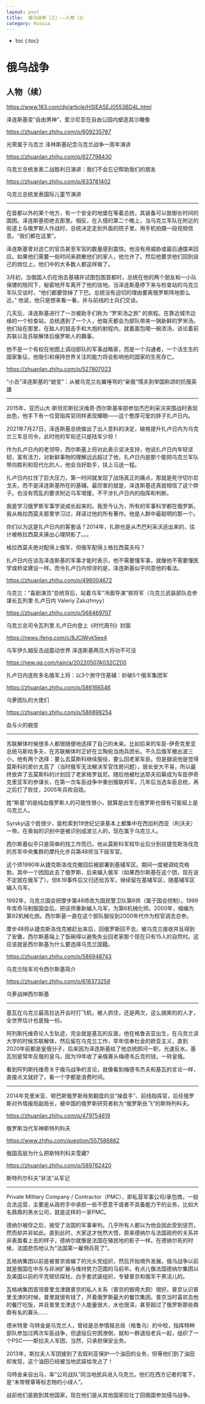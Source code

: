 ```yaml
---
layout: post
title:  俄乌战争（三）——人物（2）
category: Russia 
---
```


* toc
{:toc}

# 俄乌战争

## 人物（续）

https://www.163.com/dy/article/HSIEASEJ0553BD4L.html

泽连斯基变“自由男神”，爱沙尼亚在自由公园内塑造其沙雕像

https://zhuanlan.zhihu.com/p/609235767

光荣属于乌克兰 泽林斯基纪念乌克兰战争一周年演讲

https://zhuanlan.zhihu.com/p/627798430

乌克兰总统发表二战胜利日演讲：我们不会忘记帮助我们的朋友

https://zhuanlan.zhihu.com/p/633781402

乌克兰总统发表国际儿童节演讲

---

在首都以外的某个地方，有一个安全的地堡在等着总统，其装备可以抵御长时间的围困。泽连斯基拒绝去那里。相反，在入侵的第二个晚上，当乌克兰军队在附近的街道上与俄罗斯人作战时，总统决定走到外面的院子里，用手机拍摄一段视频信息。“我们都在这里”。

泽连斯基曾对逃亡的官员甚至军官的数量感到震惊。他没有用威胁或最后通牒来回应。如果他们需要一些时间来疏散他们的家人，他允许了。然后他要求他们回到自己的岗位上。他们中的大多数人都这样做了。

3月初，当俄国人仍在炮击基辅并试图包围首都时，总统在他的两个朋友和一小队保镖的陪同下，秘密地开车离开了他的驻地。当泽连斯基停下来与检查站的乌克兰军队交谈时，“他们都要惊掉了下巴。总统没有迫切的理由要离俄罗斯阵地那么近。” 他说，他只是想来看一看，并与前线的士兵们交谈。

几天后，泽连斯基进行了一次被助手们称为 “罗宋汤之旅” 的旅程。在靠近城市边缘的一个检查站，总统遇到了一个人，他每天都会为部队带来一锅新鲜的罗宋汤。他们站在那里，在敌人的狙击手和大炮的射程内，就着面包喝一碗浓汤，谈论着前苏联以及苏联解体后俄罗斯人的趣事。

他不是一个有权在地图上调动部队的军事战略家，而是一个沟通者，一个活生生的国家象征，他吸引和保持世界关注的能力将会影响他的国家的生死存亡。

https://zhuanlan.zhihu.com/p/527807023

“小丑”泽连斯基的“蜕变”：从被乌克兰右翼唾骂的“亲俄”懦夫到举国称颂的抗俄英雄

---

2015年，亚历山大·斯坦尼斯拉沃维奇·西尔斯基率部参加杰巴利采沃突围战时表现出色，他手下有一位营指挥官同样表现耀眼——这个憨厚可爱的胖子扎卢日内。

2021年7月27日，泽连斯基总统做出了出人意料的决定，破格提升扎卢日内为乌克兰三军总司令，此时他的军衔还只是陆军少将！

作为扎卢日内的老领导，西尔斯基上将对此表示坚决支持，他说扎卢日内年轻坚韧，富有活力，对新鲜事物的理解远远超过了他，扎卢日内是那个能把乌克兰军队带向胜利和现代化的人，他会当好助手，扶上马送一程。

扎卢日内扛住了巨大压力，第一时间就发现了战场真正的痛点，那就是死守切尔尼戈夫，而不是泽连斯基所在的基辅。最厉害的就是，泽连斯基还真就相信了这个胖子。也没有慌乱的要求附近乌军增援，不干涉扎卢日内的指挥和判断。

我是学习俄罗斯军事学说成长起来的。我至今认为，所有的军事科学都在俄罗斯。我从格拉西莫夫那里学习过，拜读过他的所有著作。他是人群中最聪明的那一个。

你们以为这是扎卢日内的客套话？2014年，扎胖也是从杰巴利采沃逃出来的，估计被格拉西莫夫揍出心理阴影了。。。

格拉西莫夫绝对配得上俄军，但俄军配得上格拉西莫夫吗？

扎卢日内在谈及泽连斯基的军事才能时表示，他不需要懂军事，就像他不需要懂医学或桥梁建设一样。而令扎卢日内惊讶的是，泽连斯基似乎同意他的看法。

https://zhuanlan.zhihu.com/p/496004672

乌克兰：“喜剧演员”总统背后，站着乌军“冷面导演”铁将军（乌克兰武装部队总参谋长瓦列里·扎卢日内 Valeriy Zaluzhnyy）

https://zhuanlan.zhihu.com/p/568469707

乌克兰总司令瓦列里.扎卢日内登上《时代周刊》封面

https://news.ifeng.com/c/8JClWyk5ee4

乌军伊久姆反击战震动世界 泽连斯基两员大将功不可没

https://new.qq.com/rain/a/20220507A032CZ00

扎卢日内连败多名俄军上将：以3个旅守住基辅：妙破5个俄军集团军

https://zhuanlan.zhihu.com/p/586166546

乌萝团队的大佬们

https://zhuanlan.zhihu.com/p/586898254

血与火的蜕变

---

苏联解体时候很多人都很随便地选择了自己的未来。比如后来的车臣-伊奇克里亚总统马斯哈多夫，在苏联解体时正好在立陶宛当炮兵团长。不久后俄军撤出波三小，他有两个选择：要么去莫斯科继续服役，要么回老家车臣。但是据说他是觉得莫斯科的房价太高了（当时俄军无法解决军官住房问题），居长安大不易，所以最终放弃了去莫斯科的计划回了老家格罗兹尼。随后他被杜达耶夫招募成为车臣伊奇克里亚军的参谋长，在第一次车臣战争中重创俄联邦军，几年后当选车臣总统，再之后打了败仗，2005年兵败自戕。

姓“斯基”的是纯血俄罗斯人的可能性很小，就算是出生在俄罗斯也很有可能祖上是乌克兰人。

Syrskyi这个姓很少，能检索到19世纪记录基本上都集中在西加利西亚（利沃夫）一带。在奥匈的识别中是被识别成波兰人的，现在属于乌克兰人。

西尔斯基似乎只是简单的找工作而已。他从莫斯科军校毕业后分到驻捷克斯洛伐克的苏军中央集群的摩托化步兵第48师当下级军官。

这个师1990年从捷克斯洛伐克撤回后被部署到基辅军区。期间一度被调给克格勃，其中一个团因此去了俄罗斯、后来编入俄军（如果西尔斯基在这个团，现在说不定就在俄军了）。但8.19事件后又归还给苏军，继续留在基辅军区，随基辅军区编入乌军。

1992年，乌克兰国会把摩步第48师改为国民警卫队第6师（属于国会控制）。1999年库奇马制服国会后，把该师重新编入乌军，为第6机械化师。2000年，缩编为第92机械化旅。西尔斯基一直在这个部队服役到2000年代作为校官调去总参。

摩步48师从捷克斯洛伐克被赶出来后，回俄罗斯回不去，被乌克兰接收并且得到了安置，西尔斯基端上了饭碗得以避免失业回老家那个现在只有15人的自然村。这应该就是西尔斯基为什么要选择乌克兰国籍。

https://zhuanlan.zhihu.com/p/586948743

乌克兰陆军司令西尔斯基简介

https://zhuanlan.zhihu.com/p/618373258

乌萝战神西尔斯基

---

基瓦在乌克兰最高拉达开会时打飞机，被人抓住，还是两次，这么搞笑的的人才，全世界估计也是独一份。

阿列斯托维奇论人生轨迹，完全就是基瓦的反面，他在格鲁吉亚出生，在乌克兰读大学的时候苏联解体，然后留在乌克兰工作，早年信奉杜金的欧亚主义，直到2020年前都是皇俄分子，后来因为泽连斯基给了他总统顾问一职，光速反水。基瓦则是常年反俄的皇乌，因为19年收了亲俄寡头梅德韦丘克的钱，一转皇俄。

看到阿列斯托维奇关于俄乌战争的言论，就像看到梅德韦杰夫和基瓦的言论一样，直接点叉就好了，看一个字都是浪费时间。

---

2014年克里米亚、顿巴斯俄罗斯局势翻盘的总“操盘手”、前线指挥官，后任俄罗斯对外情报局副局长，被中国的俄罗斯研究者称为“俄罗斯岳飞”的斯特列科夫。

https://zhuanlan.zhihu.com/p/479754619

俄罗斯当代军神斯特列科夫

https://www.zhihu.com/question/557586862

俄国高层为什么把斯特列科夫雪藏?

https://zhuanlan.zhihu.com/p/589762420

斯特列尔科夫“非法”从军记

---

Private Military Company / Contractor（PMC），即私营军事公司/承包商，一般合法运营，主要是从政府手中承担一些不愿意干或者不具备能力干的业务，比如大名鼎鼎的黑水公司，就是这样的一家PMC。

德纳尔被俘之后，接受了法国的军事审判。几乎所有人都以为他会因此受到惩罚，然而却并非如此。直到此时，大家这才恍然大悟，原来德纳尔与法国政府的关系并非表面看上去的样子，德纳尔就像是法国在殖民地的影子一样。在德纳尔死的时候，法国悲伤地认为“法国第一雇佣兵死了”。

瓦格纳集团以前是被普京收编了的光头党组织，然后开始境外发展。俄乌战争以前就是俄国在中东与非洲扩展与维持势力范围的马前卒。有点儿像法国德纳尔集团以及美国以前的平克顿侦探社，白手套武装组织，专替普京和俄军干黑活儿的。

瓦格纳集团首领普里戈津跟普京的私人关系（普京的御用大厨）很好。普京认识普里戈津的时候，普里就很有钱了，开着俄罗斯最大的餐饮集团。普京当时喜欢去他的餐厅吃饭，并且普里戈津这个人能量很大，水也很深，甚至超过了俄罗斯那些鼎鼎有名的寡头……

德米特里·乌特金是乌克兰人，曾经是总参情报总局（格鲁乌）的中校，指挥特种部队参加过两次车臣战争，但退役后穷困潦倒，就和一群退役老兵一起，组织了一个PSC——斯拉夫人军团，当然，只承担保安业务。

2013年，斯拉夫人军团接到了去叙利亚保护一个油田的业务，但等他们到了油田却发现，这个油田已经被当地武装给攻占了！

乌特金亲自出马，率“公司战队”同当地民兵进入乌克兰。他们在西方记者的笔下，是“未带臂章等标志物的小绿人”。

战前他们是跑到其他国家，现在他们是从其他国家拉壮丁回俄国参加侵乌战争。
